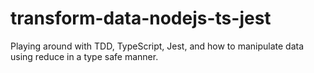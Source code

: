 # transform-data-nodejs-ts-jest

Playing around with TDD, TypeScript, Jest, and how to manipulate data using reduce in a type safe manner.
